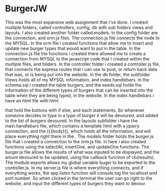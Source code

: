 # BurgerJW
This was the most expansive web assignment that i've done. I created multiple folders, called controllers, config, db with sub folders views and layouts. I also created another folder called models. In the config folder are the connection, and orm.js files. The connection.js file connects the node to the MYSQL. In the orm file i created functions that allow me to insert and update new burger types that would want to put in the table. In the connection.js file the functions i created there allowed me to create a connection from MYSQL to the javascript code that I created within the multiple files, and folders. 
In the controller folder i created a controller.js file, that connects the express routes that i can use to post, or return back data that was, or is being put into the website. In the db folder, the subfolder Views holds all of my MYSQL information, and index.handlebars. In the schema.sql i created the table burgers, and the seeds.sql holds the information of the different types of burgers that can be inserted into the table when they are being typed, in the website. In the index.handlebars i have an html file with html <div> that hold the buttons with if else, and each statements. So whenever someone decides to type in a type of burger it will be devoured, and added to the list of burgers devoured. In the layouts subfolder i have the main.handlebars file, which contains a template html with a jquery connection, and the {{{body}}}, which holds all the information, and will place everything right there in the <body></body>. The models folder holds the burger.js file that i created a connection to the orm.js file. In here i also created functions using the selectAll, insertOne, and updateOne functions. The burger.js file allows the results of what was inputed to be displayed, and the amunt devoured to be updated,  using the callback function of cb(results). The module.exports allows my global variable buger to be exported to the controller.js. In my server.js file is where everything connects, and if everything works, the app.listen function will console.log the localhost and port number. So when clicked in the terminal the user can go right to the website, and input the different types of burgers they want to devour.
